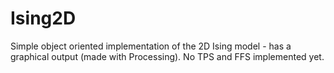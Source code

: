 Ising2D
=======
Simple object oriented implementation of the 2D Ising model - has a graphical output (made with Processing).
No TPS and FFS implemented yet.
